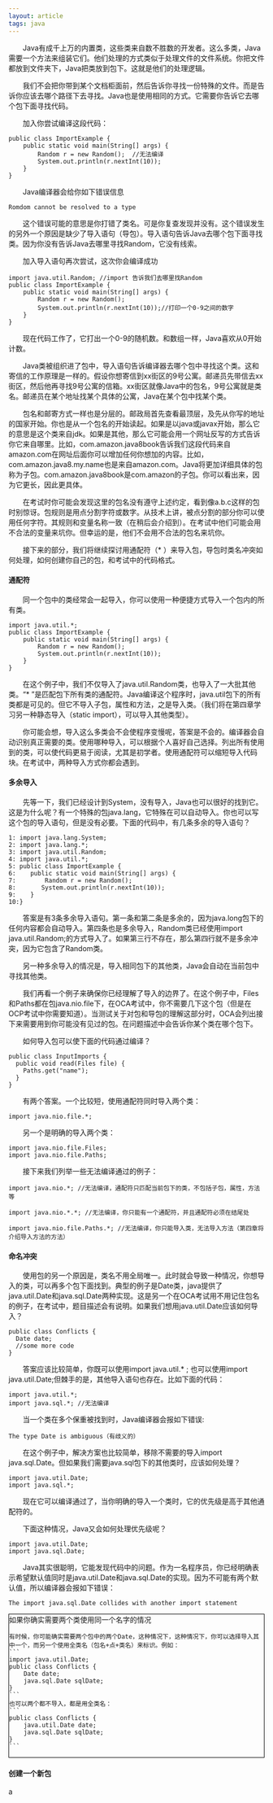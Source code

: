 ```yaml
---
layout: article
tags: java
---
```

&emsp;&emsp;Java有成千上万的内置类，这些类来自数不胜数的开发者。这么多类，Java需要一个方法来组装它们。他们处理的方式类似于处理文件的文件系统。你把文件都放到文件夹下，Java把类放到包下。这就是他们的处理逻辑。

&emsp;&emsp;我们不会把你带到某个文档柜面前，然后告诉你寻找一份特殊的文件。而是告诉你应该去哪个路径下去寻找。Java也是使用相同的方式。它需要你告诉它去哪个包下面寻找代码。

&emsp;&emsp;加入你尝试编译这段代码：
```
public class ImportExample {
    public static void main(String[] args) {
        Random r = new Random();  //无法编译
        System.out.println(r.nextInt(10));
    }
}
```

&emsp;&emsp;Java编译器会给你如下错误信息
```
Romdom cannot be resolved to a type
```

&emsp;&emsp;这个错误可能的意思是你打错了类名。可是你复查发现并没有。这个错误发生的另外一个原因是缺少了导入语句（导包）。导入语句告诉Java去哪个包下面寻找类。因为你没有告诉Java去哪里寻找Random，它没有线索。

&emsp;&emsp;加入导入语句再次尝试，这次你会编译成功
```
import java.util.Random; //import 告诉我们去哪里找Random
public class ImportExample {
    public static void main(String[] args) {
        Random r = new Random();
        System.out.println(r.nextInt(10));//打印一个0-9之间的数字
    }
}
```

&emsp;&emsp;现在代码工作了，它打出一个0-9的随机数。和数组一样，Java喜欢从0开始计数。

&emsp;&emsp;Java类被组织进了包中，导入语句告诉编译器去哪个包中寻找这个类。这和寄信的工作原理是一样的。假设你想寄信到xx街区的9号公寓。邮递员先带信去xx街区，然后他再寻找9号公寓的信箱。xx街区就像Java中的包名，9号公寓就是类名。邮递员在某个地址找某个具体的公寓，Java在某个包中找某个类。

&emsp;&emsp;包名和邮寄方式一样也是分层的。邮政局首先查看最顶层，及先从你写的地址的国家开始。你也是从一个包名的开始读起。如果是以java或javax开始，那么它的意思是这个类来自jdk。如果是其他，那么它可能会用一个网址反写的方式告诉你它来自哪里。比如，com.amazon.java8book告诉我们这段代码来自amazon.com在网址后面你可以增加任何你想加的内容。比如，com.amazon.java8.my.name也是来自amazon.com。Java将更加详细具体的包称为子包。com.amazon.java8book是com.amazon的子包。你可以看出来，因为它更长，因此更具体。

&emsp;&emsp;在考试时你可能会发现这里的包名没有遵守上述约定，看到像a.b.c这样的包时别惊讶。包规则是用点分割字符或数字。从技术上讲，被点分割的部分你可以使用任何字符。其规则和变量名称一致（在稍后会介绍到）。在考试中他们可能会用不合法的变量来坑你。但幸运的是，他们不会用不合法的包名来坑你。

&emsp;&emsp;接下来的部分，我们将继续探讨用通配符（* ）来导入包，导包时类名冲突如何处理，如何创建你自己的包，和考试中的代码格式。

#### 通配符
&emsp;&emsp;同一个包中的类经常会一起导入，你可以使用一种便捷方式导入一个包内的所有类。
```
import java.util.*;
public class ImportExample {
    public static void main(String[] args) {
        Random r = new Random();
        System.out.println(r.nextInt(10));
    }
}
```

&emsp;&emsp;在这个例子中，我们不仅导入了java.util.Random类，也导入了一大批其他类。“* ”是匹配包下所有类的通配符。Java编译这个程序时，java.util包下的所有类都是可见的。但它不导入子包，属性和方法，之是导入类。（我们将在第四章学习另一种静态导入（static import），可以导入其他类型）。

&emsp;&emsp;你可能会想，导入这么多类会不会使程序变慢呢，答案是不会的。编译器会自动识别真正需要的类。使用哪种导入，可以根据个人喜好自己选择。列出所有使用到的类，可以使代码更易于阅读，尤其是初学者。使用通配符可以缩短导入代码块。在考试中，两种导入方式你都会遇到。

#### 多余导入

&emsp;&emsp;先等一下，我们已经设计到System，没有导入，Java也可以很好的找到它。这是为什么呢？有一个特殊的包java.lang，它特殊在可以自动导入。你也可以写这个包的导入语句，但是没有必要。下面的代码中，有几条多余的导入语句？
```
1: import java.lang.System;
2: import java.lang.*;
3: import java.util.Random;
4: import java.util.*;
5: public class ImportExample {
6:    public static void main(String[] args) {
7:        Random r = new Random();  
8:       System.out.println(r.nextInt(10));
9:    }
10:}
```

&emsp;&emsp;答案是有3条多余导入语句。第一条和第二条是多余的，因为java.long包下的任何内容都会自动导入。第四条也是多余导入，Random类已经使用import java.util.Random;的方式导入了。如果第三行不存在，那么第四行就不是多余冲突，因为它包含了Random类。

&emsp;&emsp;另一种多余导入的情况是，导入相同包下的其他类，Java会自动在当前包中寻找其他类。

&emsp;&emsp;我们再看一个例子来确保你已经理解了导入的边界了。在这个例子中，Files和Paths都在包java.nio.file下，在OCA考试中，你不需要几下这个包（但是在OCP考试中你需要知道）。当测试关于对包和导包的理解这部分时，OCA会列出接下来需要用到你可能没有见过的包。在问题描述中会告诉你某个类在哪个包下。

&emsp;&emsp;如何导入包可以使下面的代码通过编译？
```
public class InputImports {
  public void read(Files file) {
    Paths.get("name");
  }
}
```

&emsp;&emsp;有两个答案。一个比较短，使用通配符同时导入两个类：
```
import java.nio.file.*;
```

&emsp;&emsp;另一个是明确的导入两个类：
```
import java.nio.file.Files;
import java.nio.file.Paths;
```

&emsp;&emsp;接下来我们列举一些无法编译通过的例子：
```
import java.nio.*; //无法编译，通配符只匹配当前包下的类，不包括子包，属性，方法等
```
```
import java.nio.*.*; //无法编译，你只能有一个通配符，并且通配符必须在结尾处
```
```
import java.nio.file.Paths.*; //无法编译，你只能导入类，无法导入方法（第四章将介绍导入方法的方法）
```

#### 命名冲突
&emsp;&emsp;使用包的另一个原因是，类名不用全局唯一。此时就会导致一种情况，你想导入的类，可以再多个包下面找到。典型的例子是Date类，java提供了java.util.Date和java.sql.Date两种实现。这是另一个在OCA考试用不用记住包名的例子，在考试中，题目描述会有说明。如果我们想用java.util.Date应该如何导入？

```
public class Conflicts {
  Date date;
  //some more code
}
```

&emsp;&emsp;答案应该比较简单，你既可以使用import java.util.* ; 也可以使用import java.util.Date;但棘手的是，其他导入语句也存在。比如下面的代码：
```
import java.util.*;
import java.sql.*; //无法编译
```

&emsp;&emsp;当一个类在多个保重被找到时，Java编译器会报如下错误:
```
The type Date is ambiguous（有歧义的）
```
&emsp;&emsp;在这个例子中，解决方案也比较简单，移除不需要的导入import java.sql.Date。但如果我们需要java.sql包下的其他类时，应该如何处理？

```
import java.util.Date;
import java.sql.*;
```
&emsp;&emsp;现在它可以编译通过了，当你明确的导入一个类时，它的优先级是高于其他通配符的。

&emsp;&emsp;下面这种情况，Java又会如何处理优先级呢？
```
import java.util.Date;
import java.sql.Date;
```

&emsp;&emsp;Java其实很聪明，它能发现代码中的问题。作为一名程序员，你已经明确表示希望默认值同时是java.util.Date和java.sql.Date的实现。因为不可能有两个默认值，所以编译器会报如下错误：
```
The import java.sql.Date collides with another import statement
```

<div style="border:1px solid black; padding 0px 10px">
    如果你确实需要两个类使用同一个名字的情况

    有时候，你可能确实需要两个包中的两个Date，这种情况下，这种情况下，你可以选择导入其中一个，而另一个使用全类名（包名+点+类名）来标识。例如：
    ```
    import java.util.Date;
    public class Conflicts {
        Date date;
        java.sql.Date sqlDate;
    }
    ```
    也可以两个都不导入，都是用全类名：
    ```
    public class Conflicts {
        java.util.Date date;
        java.sql.Date sqlDate;
    }
    ```
</div>

#### 创建一个新包












a
